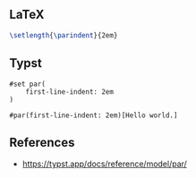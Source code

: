 ## LaTeX

```latex
\setlength{\parindent}{2em}
```



## Typst

```typst
#set par(
    first-line-indent: 2em
)
```

```typst
#par(first-line-indent: 2em)[Hello world.]
```




## References

- https://typst.app/docs/reference/model/par/
